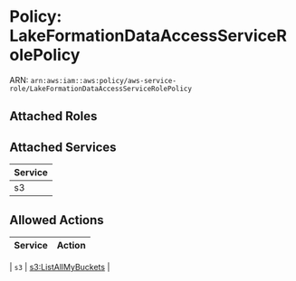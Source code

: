 # Policy: LakeFormationDataAccessServiceRolePolicy

ARN: `arn:aws:iam::aws:policy/aws-service-role/LakeFormationDataAccessServiceRolePolicy`

## Attached Roles

## Attached Services

| Service |
|---------|
| s3 |

## Allowed Actions

| Service | Action |
|:-------:|--------|

| `s3` | [s3:ListAllMyBuckets](../actions.md#s3:listallmybuckets) |
